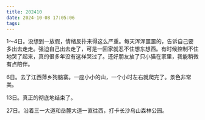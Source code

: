 ```yaml
---
title: 202410
date: 2024-10-08 17:05:06
tags:
---
```


1～4日。没想到一放假，情绪反扑来得这么严重。每天浑浑噩噩的，告诉自己要多出去走走。强迫自己出去走了，可是一回家就忍不住想东想西。有时候控制不住地哭了起来，真的很多年没有这样哭过了。还好朋友放了只小猫在家里，我能稍微有点陪伴。

6日。去了江西萍乡狗脑寨。一座小小的山，一个小时左右就爬完了。景色非常美。

13日。真正的彻底地结束了。

27日。沿着三一大道和岳麓大道一直往西，打卡长沙乌山森林公园。
